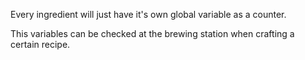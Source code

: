 Every ingredient will just have it's own global variable as a counter.

This variables can be checked at the brewing station when crafting a certain recipe. 